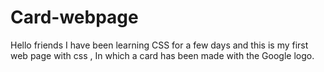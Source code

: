 # Card-webpage
Hello friends 
I have been learning CSS for a few days and this is my first web page with css , In which a card has been made with the Google logo.
